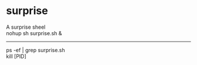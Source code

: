 # surprise

A surprise sheel
<br/>nohup sh surprise.sh &

----------------
ps -ef | grep surprise.sh
<br/>kill [PID]
